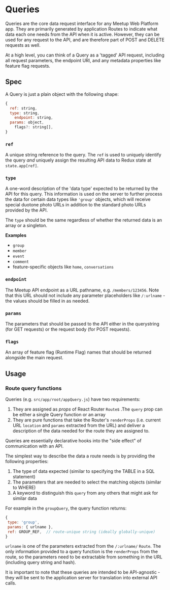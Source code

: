 # Queries

Queries are the core data request interface for any Meetup Web Platform app.
They are primarily generated by application Routes to indicate what data each
one needs from the API when it is active. However, they can be used for any
request to the API, and are therefore part of POST and DELETE requests as well.

At a high level, you can think of a Query as a 'tagged' API request, including
all request parameters, the endpoint URI, and any metadata properties like
feature flag requests.

## Spec

A Query is just a plain object with the following shape:

```js
{
  ref: string,
  type: string,
	endpoint: string,
  params: object,
	flags?: string[],
}
```

### `ref`

A unique string reference to the query. The `ref` is used to uniquely identify
the query _and_ uniquely assign the resulting API data to Redux state at
`state.app[ref]`.

### `type`

A one-word description of the 'data type' expected to be returned by the API
for this query. This information is used on the server to further process the
data for certain data types like `'group'` objects, which will receive special
duotone photo URLs in addition to the standard photo URLs provided by the API.

The `type` should be the same regardless of whether the returned data is an
array or a singleton.

**Examples**

- `group`
- `member`
- `event`
- `comment`
- feature-specific objects like `home`, `conversations`

### `endpoint`

The Meetup API endpoint as a URL pathname, e.g. `/members/123456`. Note that
this URL should not include any parameter placeholders like `/:urlname` - the
values should be filled in as needed.

### `params`

The parameters that should be passed to the API either in the querystring (for
GET requests) or the request body (for POST requests).

### `flags`

An array of feature flag (Runtime Flag) names that should be returned
alongside the main request.

## Usage

### Route query functions

Queries (e.g. `src/app/root/appQuery.js`) have two requirements:

1. They are assigned as _props_ of React Router `Route`s .The `query` prop can
be either a single Query function or an array
2. They are pure functions that take the Router's `renderProps` (i.e. current
URL `location` and `params` extracted from the URL) and deliver a description
of the data needed for the route they are assigned to.

Queries are essentially declarative hooks into the "side effect" of
communication with an API.

The simplest way to describe the data a route needs is by providing the following properties:

1. The type of data expected (similar to specifying the TABLE in a SQL statement)
2. The parameters that are needed to select the matching objects (similar to WHERE)
3. A keyword to distinguish this `query` from any others that might ask for similar data

For example in the `groupQuery`, the query function returns:

 ```js
{
  type: 'group',
  params: { urlname },
  ref: GROUP_REF,  // route-unique string (ideally globally-unique)
}
```

`urlname` is one of the parameters extracted from the `/:urlname/` `Route`. The only information provided to a query
function is the `renderProps` from the route, so the parameters need to be extractable from something in the URL
(including query string and hash).

It is important to note that these queries are intended to be API-agnostic - they will be sent to the application server
for translation into external API calls.


